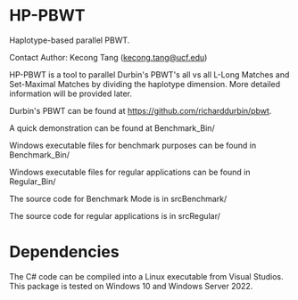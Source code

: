 # HP-PBWT
Haplotype-based parallel PBWT.

Contact Author: Kecong Tang (kecong.tang@ucf.edu)

HP-PBWT is a tool to parallel Durbin's PBWT's all vs all L-Long Matches and Set-Maximal Matches by dividing the haplotype dimension. More detailed information will be provided later.

Durbin's PBWT can be found at https://github.com/richarddurbin/pbwt.

A quick demonstration can be found at Benchmark_Bin/ 

Windows executable files for benchmark purposes can be found in Benchmark_Bin/ 

Windows executable files for regular applications can be found in Regular_Bin/ 

The source code for Benchmark Mode is in srcBenchmark/

The source code for regular applications is in srcRegular/


# Dependencies
The C# code can be compiled into a Linux executable from Visual Studios.
This package is tested on Windows 10 and Windows Server 2022.
